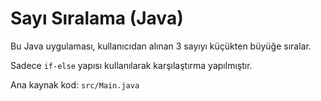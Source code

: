 # Sayı Sıralama (Java)

Bu Java uygulaması, kullanıcıdan alınan 3 sayıyı küçükten büyüğe sıralar.

Sadece `if-else` yapısı kullanılarak karşılaştırma yapılmıştır.

Ana kaynak kod: `src/Main.java`
